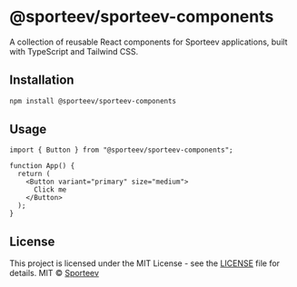 # @sporteev/sporteev-components

A collection of reusable React components for Sporteev applications, built with TypeScript and Tailwind CSS.

## Installation

```bash
npm install @sporteev/sporteev-components
```

## Usage

```tsx
import { Button } from "@sporteev/sporteev-components";

function App() {
  return (
    <Button variant="primary" size="medium">
      Click me
    </Button>
  );
}
```

## License

This project is licensed under the MIT License - see the [LICENSE](LICENSE) file for details.
MIT © [Sporteev](https://sporteev.id)
